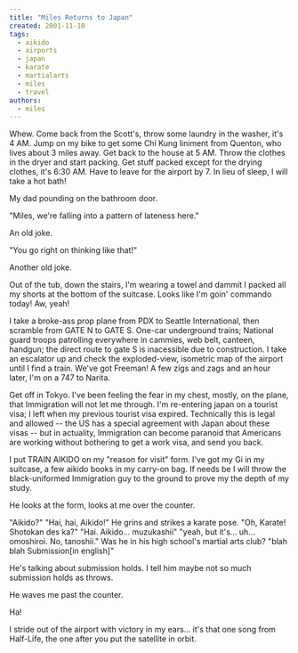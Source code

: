 ```yaml
---
title: "Miles Returns to Japan"
created: 2001-11-10
tags:
  - aikido
  - airports
  - japan
  - karate
  - martialarts
  - miles
  - travel
authors:
  - miles
---
```


Whew. Come back from the Scott's, throw some laundry in the washer, it's 4 AM. Jump on my bike to get some Chi Kung liniment from Quenton, who lives about 3 miles away. Get back to the house at 5 AM. Throw the clothes in the dryer and start packing. Get stuff packed except for the drying clothes, it's 6:30 AM. Have to leave for the airport by 7. In lieu of sleep, I will take a hot bath!

My dad pounding on the bathroom door.

"Miles, we're falling into a pattern of lateness here."

An old joke.

"You go right on thinking like that!"

Another old joke.

Out of the tub, down the stairs, I'm wearing a towel and dammit I packed all my shorts at the bottom of the suitcase. Looks like I'm goin' commando today! Aw, yeah!

I take a broke-ass prop plane from PDX to Seattle International, then scramble from GATE N to GATE S. One-car underground trains; National guard troops patrolling everywhere in cammies, web belt, canteen, handgun; the direct route to gate S is inacessible due to construction. I take an escalator up and check the exploded-view, isometric map of the airport until I find a train. We've got Freeman! A few zigs and zags and an hour later, I'm on a 747 to Narita.

Get off in Tokyo. I've been feeling the fear in my chest, mostly, on the plane, that Immigration will not let me through. I'm re-entering japan on a tourist visa; I left when my previous tourist visa expired. Technically this is legal and allowed -- the US has a special agreement with Japan about these visas -- but in actuality, Immigration can become paranoid that Americans are working without bothering to get a work visa, and send you back.

I put TRAIN AIKIDO on my "reason for visit" form. I've got my Gi in my suitcase, a few aikido books in my carry-on bag. If needs be I will throw the black-uniformed Immigration guy to the ground to prove my the depth of my study.

He looks at the form, looks at me over the counter.

"Aikido?" "Hai, hai, Aikido!" He grins and strikes a karate pose. "Oh, Karate! Shotokan des ka?" "Hai. Aikido... muzukashii" "yeah, but it's... uh... omoshiroi. No, tanoshii." Was he in his high school's martial arts club? "blah blah Submission\[in english\]"

He's talking about submission holds. I tell him maybe not so much submission holds as throws.

He waves me past the counter.

Ha!

I stride out of the airport with victory in my ears... it's that one song from Half-Life, the one after you put the satellite in orbit.
